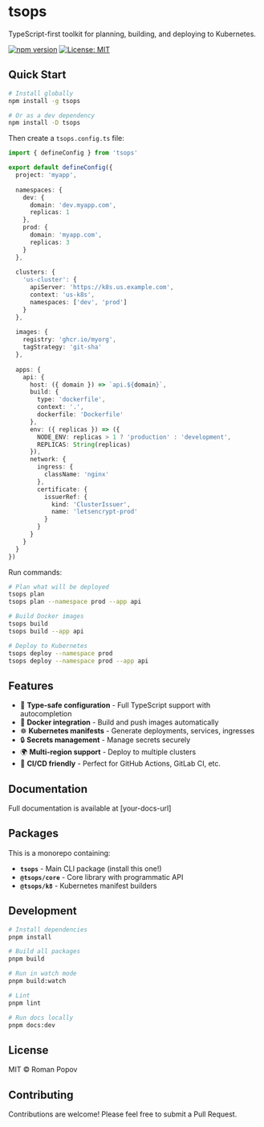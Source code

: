 # tsops

TypeScript-first toolkit for planning, building, and deploying to Kubernetes.

[![npm version](https://badge.fury.io/js/tsops.svg)](https://www.npmjs.com/package/tsops)
[![License: MIT](https://img.shields.io/badge/License-MIT-yellow.svg)](https://opensource.org/licenses/MIT)

## Quick Start

```bash
# Install globally
npm install -g tsops

# Or as a dev dependency
npm install -D tsops
```

Then create a `tsops.config.ts` file:

```typescript
import { defineConfig } from 'tsops'

export default defineConfig({
  project: 'myapp',
  
  namespaces: {
    dev: {
      domain: 'dev.myapp.com',
      replicas: 1
    },
    prod: {
      domain: 'myapp.com',
      replicas: 3
    }
  },
  
  clusters: {
    'us-cluster': {
      apiServer: 'https://k8s.us.example.com',
      context: 'us-k8s',
      namespaces: ['dev', 'prod']
    }
  },
  
  images: {
    registry: 'ghcr.io/myorg',
    tagStrategy: 'git-sha'
  },
  
  apps: {
    api: {
      host: ({ domain }) => `api.${domain}`,
      build: {
        type: 'dockerfile',
        context: '.',
        dockerfile: 'Dockerfile'
      },
      env: ({ replicas }) => ({
        NODE_ENV: replicas > 1 ? 'production' : 'development',
        REPLICAS: String(replicas)
      }),
      network: {
        ingress: {
          className: 'nginx'
        },
        certificate: {
          issuerRef: {
            kind: 'ClusterIssuer',
            name: 'letsencrypt-prod'
          }
        }
      }
    }
  }
})
```

Run commands:

```bash
# Plan what will be deployed
tsops plan
tsops plan --namespace prod --app api

# Build Docker images
tsops build
tsops build --app api

# Deploy to Kubernetes
tsops deploy --namespace prod
tsops deploy --namespace prod --app api
```

## Features

- 🎯 **Type-safe configuration** - Full TypeScript support with autocompletion
- 🐳 **Docker integration** - Build and push images automatically
- ☸️ **Kubernetes manifests** - Generate deployments, services, ingresses
- 🔒 **Secrets management** - Manage secrets securely
- 🌍 **Multi-region support** - Deploy to multiple clusters
- 🚀 **CI/CD friendly** - Perfect for GitHub Actions, GitLab CI, etc.

## Documentation

Full documentation is available at [your-docs-url]

## Packages

This is a monorepo containing:

- **`tsops`** - Main CLI package (install this one!)
- **`@tsops/core`** - Core library with programmatic API
- **`@tsops/k8`** - Kubernetes manifest builders

## Development

```bash
# Install dependencies
pnpm install

# Build all packages
pnpm build

# Run in watch mode
pnpm build:watch

# Lint
pnpm lint

# Run docs locally
pnpm docs:dev
```

## License

MIT © Roman Popov

## Contributing

Contributions are welcome! Please feel free to submit a Pull Request.
